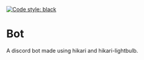 [![Code style: black](https://img.shields.io/badge/code%20style-black-000000.svg)](https://github.com/psf/black)

# Bot
A discord bot made using hikari and hikari-lightbulb.
